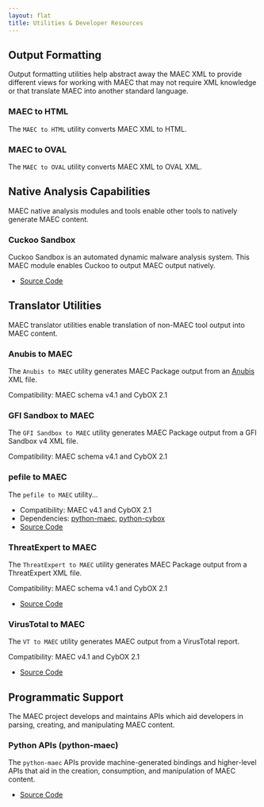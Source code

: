 ```yaml
---
layout: flat
title: Utilities & Developer Resources
---
```


## Output Formatting
Output formatting utilities help abstract away the MAEC XML to provide different views for working with MAEC that may not require XML knowledge or that translate MAEC into another standard language.

### MAEC to HTML
The `MAEC to HTML` utility converts MAEC XML to HTML.

### MAEC to OVAL
The `MAEC to OVAL` utility converts MAEC XML to OVAL XML.

## Native Analysis Capabilities
MAEC native analysis modules and tools enable other tools to natively generate MAEC content. 

### Cuckoo Sandbox
Cuckoo Sandbox is an automated dynamic malware analysis system.  This MAEC module enables Cuckoo to output MAEC output natively.

* [Source Code](https://github.com/MAECProject/cuckoo)

## Translator Utilities
MAEC translator utilities enable translation of non-MAEC tool output into MAEC content.

### Anubis to MAEC
The `Anubis to MAEC` utility generates MAEC Package output from an [Anubis](http://anubis.iseclab.org) XML file.

Compatibility:  MAEC schema v4.1 and CybOX 2.1

### GFI Sandbox to MAEC
The `GFI Sandbox to MAEC` utility generates MAEC Package output from a GFI Sandbox v4 XML file.

Compatibility:  MAEC schema v4.1 and CybOX 2.1

### pefile to MAEC 
The `pefile to MAEC` utility...

* Compatibility:  MAEC v4.1 and CybOX 2.1  
* Dependencies:  [python-maec](https://github.com/MAECProject/python-maec), [python-cybox](https://github.com/CybOXProject/python-cybox)
* [Source Code](https://github.com/MAECProject/pefile-to-maec)

### ThreatExpert to MAEC

The `ThreatExpert to MAEC` utility generates MAEC Package output from a ThreatExpert XML file.  

Compatibility:  MAEC schema v4.1 and CybOX 2.1

* [Source Code](https://github.com/MAECProject/threatexpert-to-maec)

### VirusTotal to MAEC

The `VT to MAEC` utility generates MAEC output from a VirusTotal report.  

Compatibility:  MAEC v4.1 and CybOX 2.1  

* [Source Code](https://github.com/MAECProject/vt-to-maec)

## Programmatic Support
The MAEC project develops and maintains APIs which aid developers in parsing, creating, and manipulating MAEC content.

### Python APIs (python-maec)

The `python-maec` APIs provide machine-generated bindings and higher-level APIs that aid in the creation, consumption, and manipulation of MAEC content.

* [Source Code](https://github.com/MAECProject/python-maec)